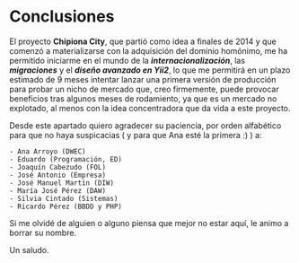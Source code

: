 # Conclusiones

El proyecto **Chipiona City**, que partió como idea a finales de 2014 y que comenzó a materializarse con la adquisición del dominio homónimo, me ha permitido iniciarme en el mundo de la ***internacionalización***, las ***migraciones*** y el ***diseño avanzado en Yii2***, lo que me permitirá en un plazo estimado de 9 meses intentar lanzar una primera versión de producción para probar un nicho de mercado que, creo firmemente, puede provocar beneficios tras algunos meses de rodamiento, ya que es un mercado no explotado, al menos con la idea concentradora que da vida a este proyecto.

Desde este apartado quiero agradecer su paciencia, por orden alfabético para que no haya suspicacias ( y para que Ana esté la primera :) ) a:

    - Ana Arroyo (DWEC)
    - Eduardo (Programación, ED)
    - Joaquín Cabezudo (FOL)
    - José Antonio (Empresa)
    - José Manuel Martín (DIW)
    - María José Pérez (DAW)
    - Silvia Cintado (Sistemas)
    - Ricardo Pérez (BBDD y PHP)

Si me olvidé de alguien o alguno piensa que mejor no estar aquí, le animo a borrar su nombre.

Un saludo.
